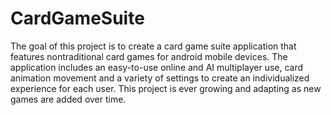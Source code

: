 # CardGameSuite
The goal of this project is to create a card game suite application that features nontraditional card games for android mobile devices. The application includes an easy-to-use online and AI multiplayer use, card animation movement and a variety of settings to create an individualized experience for each user. This project is ever growing and adapting as new games are added over time.
